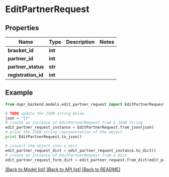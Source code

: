 # EditPartnerRequest


## Properties
Name | Type | Description | Notes
------------ | ------------- | ------------- | -------------
**bracket_id** | **int** |  | 
**partner_id** | **int** |  | 
**partner_status** | **str** |  | 
**registration_id** | **int** |  | 

## Example

```python
from dupr_backend.models.edit_partner_request import EditPartnerRequest

# TODO update the JSON string below
json = "{}"
# create an instance of EditPartnerRequest from a JSON string
edit_partner_request_instance = EditPartnerRequest.from_json(json)
# print the JSON string representation of the object
print EditPartnerRequest.to_json()

# convert the object into a dict
edit_partner_request_dict = edit_partner_request_instance.to_dict()
# create an instance of EditPartnerRequest from a dict
edit_partner_request_form_dict = edit_partner_request.from_dict(edit_partner_request_dict)
```
[[Back to Model list]](../README.md#documentation-for-models) [[Back to API list]](../README.md#documentation-for-api-endpoints) [[Back to README]](../README.md)


